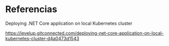 # 


# Referencias

Deploying .NET Core application on local Kubernetes cluster
 
https://levelup.gitconnected.com/deploying-net-core-application-on-local-kubernetes-cluster-d4a0473d1543